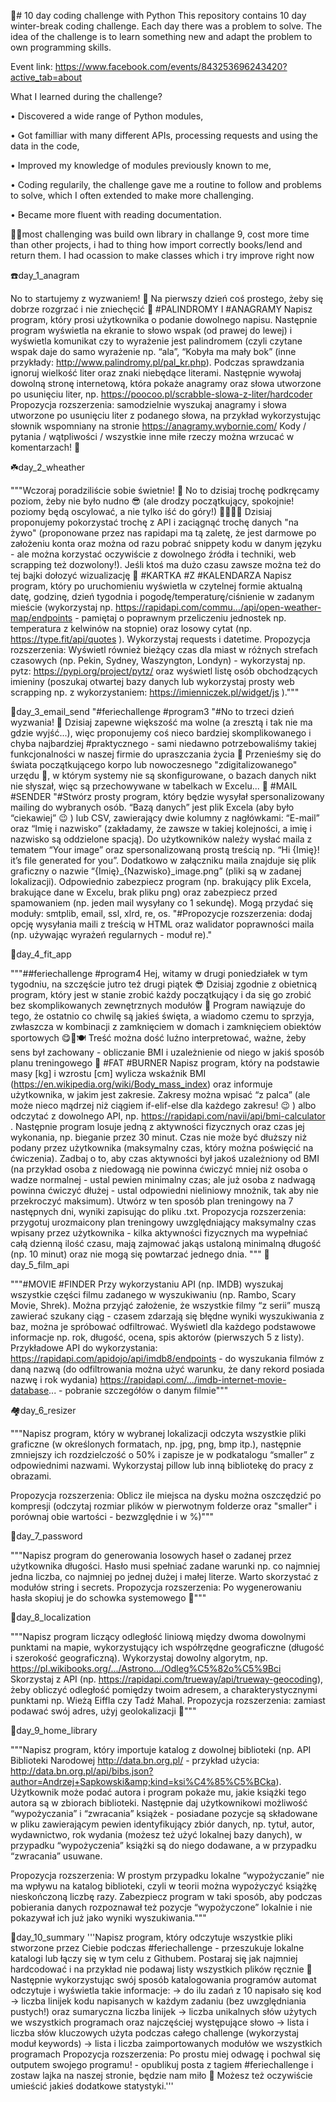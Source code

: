 🎄️# 10 day coding challenge with Python
This repository contains 10 day winter-break coding challenge. Each day there was a problem to solve. The idea of the challenge is to learn something new and adapt the problem to own programming skills. 

Event link: https://www.facebook.com/events/843253696243420?active_tab=about

What I learned during the challenge?

• Discovered a wide range of Python modules,

• Got familliar with many different APIs, processing requests and using the data in the code,

• Improved my knowledge of modules previously known to me,

• Coding regularily, the challenge gave me a routine to follow and problems to solve, which I often extended to make more challenging. 

• Became more fluent with reading documentation.

 👨‍💻️most challenging was build own library in challange 9, cost more time than other projects, i had to thing how import correctly books/lend and return them. I had ocassion to make classes which i try improve right now  
 

 ☎️day_1_anagram 
 
 No to startujemy z wyzwaniem! 🏁 Na pierwszy dzień coś prostego, żeby się dobrze rozgrzać i nie zniechęcić 🙂
#PALINDROMY I #ANAGRAMY
Napisz program, który prosi użytkownika o podanie dowolnego napisu. Następnie program wyświetla na ekranie to słowo wspak (od prawej do lewej) i wyświetla komunikat czy to wyrażenie jest palindromem (czyli czytane wspak daje do samo wyrażenie np. “ala”, “Kobyła ma mały bok” (inne przykłady: http://www.palindromy.pl/pal_kr.php). Podczas sprawdzania ignoruj wielkość liter oraz znaki niebędące literami. Następnie wywołaj dowolną stronę internetową, która pokaże anagramy oraz słowa utworzone po usunięciu liter, np. https://poocoo.pl/scrabble-slowa-z-liter/hardcoder 
Propozycja rozszerzenia: samodzielnie wyszukaj anagramy i słowa utworzone po usunięciu liter z podanego słowa, na przykład wykorzystując słownik wspomniany na stronie https://anagramy.wybornie.com/ 
Kody / pytania / wątpliwości / wszystkie inne miłe rzeczy można wrzucać w komentarzach! 🙂

☘️day_2_wheather

"""Wczoraj poradziliście sobie świetnie! 🙂 No to dzisiaj trochę podkręcamy poziom, żeby nie było nudno 😎 (ale drodzy początkujący, spokojnie! poziomy będą oscylować, a nie tylko iść do góry!) 🦸‍♀️🦸‍♂️
Dzisiaj proponujemy pokorzystać trochę z API i zaciągnąć trochę danych "na żywo" (proponowane przez nas rapidapi ma tą zaletę, że jest darmowe po założeniu konta oraz można od razu pobrać snippety kodu w danym języku - ale można korzystać oczywiście z dowolnego źródła i techniki, web scrapping też dozwolony!). Jeśli ktoś ma dużo czasu zawsze można też do tej bajki dołozyć wizualizację 🤩
#KARTKA #Z #KALENDARZA
Napisz program, który po uruchomieniu wyświetla w czytelnej formie aktualną datę, godzinę, dzień tygodnia i pogodę/temperaturę/ciśnienie w zadanym mieście (wykorzystaj np. https://rapidapi.com/commu.../api/open-weather-map/endpoints - pamiętaj o poprawnym przeliczeniu jednostek np. temperatura z kelwinów na stopnie) oraz losowy cytat (np. https://type.fit/api/quotes ). Wykorzystaj requests i datetime.
Propozycja rozszerzenia: Wyświetl również bieżący czas dla miast w różnych strefach czasowych (np. Pekin, Sydney, Waszyngton, Londyn) - wykorzystaj np. pytz: https://pypi.org/project/pytz/ oraz wyświetl listę osób obchodzących imieniny (poszukaj otwartej bazy danych lub wykorzystaj prosty web scrapping np. z wykorzystaniem: https://imienniczek.pl/widget/js )."""

🔎️day_3_email_send
"#feriechallenge #program3
"#No to trzeci dzień wyzwania! 🤩 Dzisiaj zapewne większość ma wolne (a zresztą i tak nie ma gdzie wyjść...), więc proponujemy coś nieco bardziej skomplikowanego i chyba najbardziej #praktycznego - sami niedawno potrzebowaliśmy takiej funkcjonalności w naszej firmie do upraszczania życia 💌 Przenieśmy się do świata początkującego korpo lub nowoczesnego "zdigitalizowanego" urzędu 🏤, w którym systemy nie są skonfigurowane, o bazach danych nikt nie słyszał, więc są przechowywane w tabelkach w Excelu... 📝
#MAIL #SENDER
"#Stwórz prosty program, który będzie wysyłał spersonalizowany mailing do wybranych osób. “Bazą danych” jest plik Excela (aby było “ciekawiej” 😉 ) lub CSV, zawierający dwie kolumny z nagłówkami: “E-mail” oraz “Imię i nazwisko” (zakładamy, że zawsze w takiej kolejności, a imię i nazwisko są oddzielone spacją). Do użytkowników należy wysłać maila z tematem “Your image” oraz spersonalizowaną prostą treścią np. “Hi {Imię}! it’s file generated for you”. Dodatkowo w załączniku maila znajduje się plik graficzny o nazwie “{Imię}_{Nazwisko}_image.png” (pliki są w zadanej lokalizacji). Odpowiednio zabezpiecz program (np. brakujący plik Excela, brakujące dane w Excelu, brak pliku png) oraz zabezpiecz przed spamowaniem (np. jeden mail wysyłany co 1 sekundę). Mogą przydać się moduły: smtplib, email, ssl, xlrd, re, os.
"#Propozycje rozszerzenia: dodaj opcję wysyłania maili z treścią w HTML oraz walidator poprawności maila (np. używając wyrażeń regularnych - moduł re)."

🥜️day_4_fit_app

"""##feriechallenge #program4
Hej, witamy w drugi poniedziałek w tym tygodniu, na szczęście jutro też drugi piątek 😎 Dzisiaj zgodnie z obietnicą program, który jest w stanie zrobić każdy początkujący i da się go zrobić bez skomplikowanych zewnętrznych modułów 🙂 Program nawiązuje do tego, że ostatnio co chwilę są jakieś święta, a wiadomo czemu to sprzyja, zwłaszcza w kombinacji z zamknięciem w domach i zamknięciem obiektów sportowych 😋🥓🍽️ Treść można dość luźno interpretować, ważne, żeby sens był zachowany - obliczanie BMI i uzależnienie od niego w jakiś sposób planu treningowego 🚴
#FAT #BURNER
Napisz program, który na podstawie masy [kg] i wzrostu [cm] wylicza wskaźnik BMI (https://en.wikipedia.org/wiki/Body_mass_index) oraz informuje użytkownika, w jakim jest zakresie. Zakresy można wpisać “z palca” (ale może nieco mądrzej niż ciągiem if-elif-else dla każdego zakresu! 😉 ) albo odczytać z dowolnego API, np. https://rapidapi.com/navii/api/bmi-calculator . Następnie program losuje jedną z aktywności fizycznych oraz czas jej wykonania, np. bieganie przez 30 minut. Czas nie może być dłuższy niż podany przez użytkownika (maksymalny czas, który można poświęcić na ćwiczenia). Zadbaj o to, aby czas aktywności był jakoś uzależniony od BMI (na przykład osoba z niedowagą nie powinna ćwiczyć mniej niż osoba o wadze normalnej - ustal pewien minimalny czas; ale już osoba z nadwagą powinna ćwiczyć dłużej - ustal odpowiedni nieliniowy mnożnik, tak aby nie przekroczyć maksimum). Utwórz w ten sposób plan treningowy na 7 następnych dni, wyniki zapisując do pliku .txt.
Propozycja rozszerzenia: przygotuj urozmaicony plan treningowy uwzględniający maksymalny czas wpisany przez użytkownika - kilka aktywności fizycznych ma wypełniać całą dzienną ilość czasu, mają zajmować jakąs ustaloną minimalną długość (np. 10 minut) oraz nie mogą się powtarzać jednego dnia.
"""
🎨️day_5_film_api

"""#MOVIE #FINDER
Przy wykorzystaniu API (np. IMDB) wyszukaj wszystkie części filmu zadanego w wyszukiwaniu (np. Rambo, Scary Movie, Shrek). Można przyjąć założenie, że wszystkie filmy “z serii” muszą zawierać szukany ciąg - czasem zdarzają się błędne wyniki wyszukiwania z baz, można je spróbować odfiltrować. Wyświetl dla każdego podstawowe informacje np. rok, długość, ocena, spis aktorów (pierwszych 5 z listy).
Przykładowe API do wykorzystania:
https://rapidapi.com/apidojo/api/imdb8/endpoints - do wyszukania filmów z daną nazwą (do odfiltrowania można użyć warunku, że dany rekord posiada nazwę i rok wydania)
https://rapidapi.com/.../imdb-internet-movie-database... - pobranie szczegółów o danym filmie"""

🏘️day_6_resizer

"""Napisz program, który w wybranej lokalizacji odczyta wszystkie pliki graficzne (w określonych formatach, np. jpg, png, bmp itp.), następnie zmniejszy ich rozdzielczość o 50% i zapisze je w podkatalogu “smaller” z odpowiednimi nazwami. Wykorzystaj pillow lub inną bibliotekę do pracy z obrazami.


Propozycja rozszerzenia: Oblicz ile miejsca na dysku można oszczędzić po kompresji (odczytaj rozmiar plików w pierwotnym folderze oraz "smaller" i porównaj obie wartości - bezwzględnie i w %)"""

🎁️day_7_password

"""Napisz program do generowania losowych haseł o zadanej przez użytkownika długości. Hasło musi spełniać zadane warunki np. co najmniej jedna liczba, co najmniej po jednej dużej i małej literze. Warto skorzystać z modułów string i secrets.
Propozycja rozszerzenia: Po wygenerowaniu hasła skopiuj je do schowka systemowego 🙂"""

🚅️day_8_localization

"""Napisz program liczący odległość liniową między dwoma dowolnymi punktami na mapie, wykorzystujący ich współrzędne geograficzne (długość i szerokość geograficzną). Wykorzystaj dowolny algorytm, np. https://pl.wikibooks.org/.../Astrono.../Odleg%C5%82o%C5%9Bci
Skorzystaj z API (np. https://rapidapi.com/trueway/api/trueway-geocoding), żeby obliczyć odległość pomiędzy twoim adresem, a charakterystycznymi punktami np. Wieżą Eiffla czy Tadź Mahal.
Propozycja rozszerzenia: zamiast podawać swój adres, użyj geolokalizacji 🙂"""

🎸️day_9_home_library

"""Napisz program, który importuje katalog z dowolnej biblioteki (np. API Biblioteki Narodowej http://data.bn.org.pl/ - przykład użycia: http://data.bn.org.pl/api/bibs.json?author=Andrzej+Sapkowski&amp;kind=ksi%C4%85%C5%BCka). Użytkownik może podać autora i program pokaże mu, jakie książki tego autora są w zbiorach biblioteki. Następnie daj użytkownikowi możliwość “wypożyczania” i “zwracania” książek - posiadane pozycje są składowane w pliku zawierającym pewien identyfikujący zbiór danych, np. tytuł, autor, wydawnictwo, rok wydania (możesz też użyć lokalnej bazy danych), w przypadku “wypożyczenia” książki są do niego dodawane, a w przypadku “zwracania” usuwane.


Propozycja rozszerzenia: W prostym przypadku lokalne “wypożyczanie” nie ma wpływu na katalog biblioteki, czyli w teorii można wypożyczyć książkę nieskończoną liczbę razy. Zabezpiecz program w taki sposób, aby podczas pobierania danych rozpoznawał też pozycje “wypożyczone” lokalnie i nie pokazywał ich już jako wyniki wyszukiwania."""


🎫️day_10_summary
'''Napisz program, który odczytuje wszystkie pliki stworzone przez Ciebie podczas #feriechallenge - przeszukuje lokalne katalogi lub łączy się w tym celu z Githubem. Postaraj się jak najmniej hardcodować i na przykład nie podawaj listy wszystkich plików ręcznie 🙂  Następnie wykorzystując swój sposób katalogowania programów automat odczytuje i wyświetla takie informacje:
-> do ilu zadań z 10 napisało się kod
-> liczba linijek kodu napisanych w każdym zadaniu (bez uwzględniania pustych!) oraz sumaryczna liczba linijek
-> liczba unikalnych słów użytych we wszystkich programach oraz najczęściej występujące słowo
-> lista i liczba słów kluczowych użyta podczas całego challenge (wykorzystaj moduł keywords)
-> lista i liczba zaimportowanych modułów we wszystkich programach
Propozycja rozszerzenia: Po prostu miej odwagę i pochwal się outputem swojego programu! - opublikuj posta z tagiem #feriechallenge i zostaw lajka na naszej stronie, będzie nam miło 🙂 Możesz też oczywiście umieścić jakieś dodatkowe statystyki.'''


